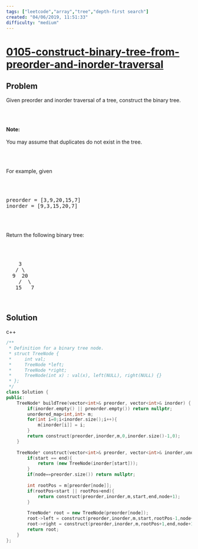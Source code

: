 ```yaml
---
tags: ["leetcode","array","tree","depth-first search"]
created: "04/06/2019, 11:51:33"
difficulty: "medium"
---
```


# [0105-construct-binary-tree-from-preorder-and-inorder-traversal](https://leetcode.com/problems/construct-binary-tree-from-preorder-and-inorder-traversal/)

## Problem
<div><p>Given preorder and inorder traversal of a tree, construct the binary tree.</p><br><br><p><strong>Note:</strong><br><br>You may assume that duplicates do not exist in the tree.</p><br><br><p>For example, given</p><br><br><pre>preorder =&nbsp;[3,9,20,15,7]<br>inorder = [9,3,15,20,7]</pre><br><br><p>Return the following binary tree:</p><br><br><pre>    3<br>   / \<br>  9  20<br>    /  \<br>   15   7</pre><br></div>

## Solution

c++
```c++
/**
 * Definition for a binary tree node.
 * struct TreeNode {
 *     int val;
 *     TreeNode *left;
 *     TreeNode *right;
 *     TreeNode(int x) : val(x), left(NULL), right(NULL) {}
 * };
 */
class Solution {
public:
    TreeNode* buildTree(vector<int>& preorder, vector<int>& inorder) {
        if(inorder.empty() || preorder.empty()) return nullptr;
        unordered_map<int,int> m;
        for(int i=0;i<inorder.size();i++){
            m[inorder[i]] = i;
        }
        return construct(preorder,inorder,m,0,inorder.size()-1,0);
    }
    
    TreeNode* construct(vector<int>& preorder, vector<int>& inorder,unordered_map<int,int> &m,int start,int end,int node){
        if(start == end){
            return (new TreeNode(inorder[start]));
        }
        if(node==preorder.size()) return nullptr;
        
        int rootPos = m[preorder[node]];
        if(rootPos<start || rootPos>end){
            return construct(preorder,inorder,m,start,end,node+1);
        }
        
        TreeNode* root = new TreeNode(preorder[node]);
        root->left = construct(preorder,inorder,m,start,rootPos-1,node+1);
        root->right = construct(preorder,inorder,m,rootPos+1,end,node+1);      
        return root;
    }
};
​
```

